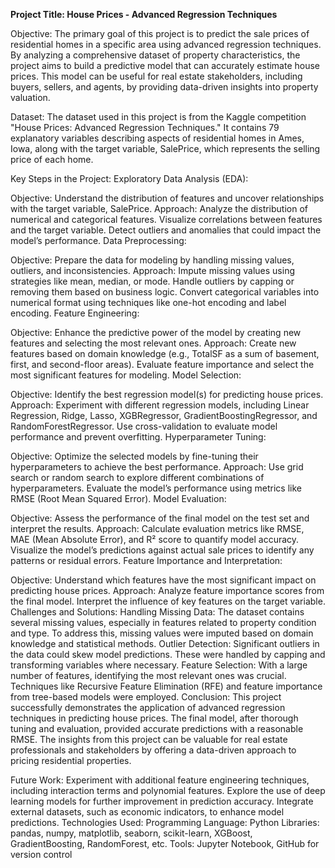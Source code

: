 **Project Title: House Prices - Advanced Regression Techniques**

Objective:
The primary goal of this project is to predict the sale prices of residential homes in a specific area using advanced regression techniques. By analyzing a comprehensive dataset of property characteristics, the project aims to build a predictive model that can accurately estimate house prices. This model can be useful for real estate stakeholders, including buyers, sellers, and agents, by providing data-driven insights into property valuation.

Dataset:
The dataset used in this project is from the Kaggle competition "House Prices: Advanced Regression Techniques." It contains 79 explanatory variables describing aspects of residential homes in Ames, Iowa, along with the target variable, SalePrice, which represents the selling price of each home.

Key Steps in the Project:
Exploratory Data Analysis (EDA):

Objective: Understand the distribution of features and uncover relationships with the target variable, SalePrice.
Approach:
Analyze the distribution of numerical and categorical features.
Visualize correlations between features and the target variable.
Detect outliers and anomalies that could impact the model’s performance.
Data Preprocessing:

Objective: Prepare the data for modeling by handling missing values, outliers, and inconsistencies.
Approach:
Impute missing values using strategies like mean, median, or mode.
Handle outliers by capping or removing them based on business logic.
Convert categorical variables into numerical format using techniques like one-hot encoding and label encoding.
Feature Engineering:

Objective: Enhance the predictive power of the model by creating new features and selecting the most relevant ones.
Approach:
Create new features based on domain knowledge (e.g., TotalSF as a sum of basement, first, and second-floor areas).
Evaluate feature importance and select the most significant features for modeling.
Model Selection:

Objective: Identify the best regression model(s) for predicting house prices.
Approach:
Experiment with different regression models, including Linear Regression, Ridge, Lasso, XGBRegressor, GradientBoostingRegressor, and RandomForestRegressor.
Use cross-validation to evaluate model performance and prevent overfitting.
Hyperparameter Tuning:

Objective: Optimize the selected models by fine-tuning their hyperparameters to achieve the best performance.
Approach:
Use grid search or random search to explore different combinations of hyperparameters.
Evaluate the model’s performance using metrics like RMSE (Root Mean Squared Error).
Model Evaluation:

Objective: Assess the performance of the final model on the test set and interpret the results.
Approach:
Calculate evaluation metrics like RMSE, MAE (Mean Absolute Error), and R² score to quantify model accuracy.
Visualize the model’s predictions against actual sale prices to identify any patterns or residual errors.
Feature Importance and Interpretation:

Objective: Understand which features have the most significant impact on predicting house prices.
Approach:
Analyze feature importance scores from the final model.
Interpret the influence of key features on the target variable.
Challenges and Solutions:
Handling Missing Data: The dataset contains several missing values, especially in features related to property condition and type. To address this, missing values were imputed based on domain knowledge and statistical methods.
Outlier Detection: Significant outliers in the data could skew model predictions. These were handled by capping and transforming variables where necessary.
Feature Selection: With a large number of features, identifying the most relevant ones was crucial. Techniques like Recursive Feature Elimination (RFE) and feature importance from tree-based models were employed.
Conclusion:
This project successfully demonstrates the application of advanced regression techniques in predicting house prices. The final model, after thorough tuning and evaluation, provided accurate predictions with a reasonable RMSE. The insights from this project can be valuable for real estate professionals and stakeholders by offering a data-driven approach to pricing residential properties.

Future Work:
Experiment with additional feature engineering techniques, including interaction terms and polynomial features.
Explore the use of deep learning models for further improvement in prediction accuracy.
Integrate external datasets, such as economic indicators, to enhance model predictions.
Technologies Used:
Programming Language: Python
Libraries: pandas, numpy, matplotlib, seaborn, scikit-learn, XGBoost, GradientBoosting, RandomForest, etc.
Tools: Jupyter Notebook, GitHub for version control
